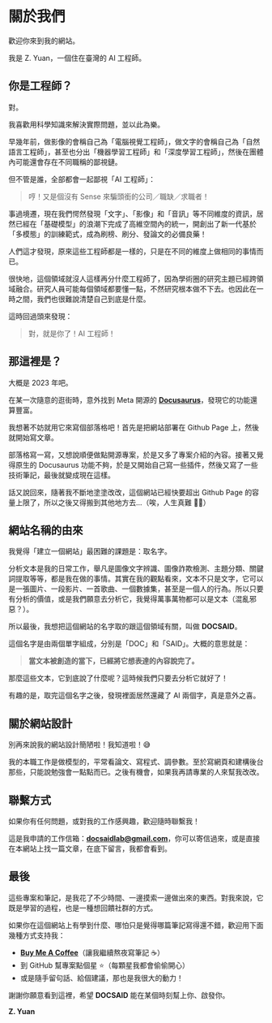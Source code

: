 # 關於我們

歡迎你來到我的網站。

我是 Z. Yuan，一個住在臺灣的 AI 工程師。

## 你是工程師？

對。

我喜歡用科學知識來解決實際問題，並以此為樂。

早幾年前，做影像的會稱自己為「電腦視覺工程師」，做文字的會稱自己為「自然語言工程師」，甚至也分出「機器學習工程師」和「深度學習工程師」，然後在團體內可能還會存在不同職稱的鄙視鏈。

但不管是誰，全部都會一起鄙視「AI 工程師」：

> 哼！又是個沒有 Sense 來騙頭銜的公司／職缺／求職者！

事過境遷，現在我們愕然發現「文字」、「影像」和「音訊」等不同維度的資訊，居然已經在「基礎模型」的浪潮下完成了高維空間內的統一，開創出了新一代基於「多模態」的訓練範式，成為刷榜、刷分、發論文的必備良藥！

人們這才發現，原來這些工程師都是一樣的，只是在不同的維度上做相同的事情而已。

很快地，這個領域就沒人這樣再分什麼工程師了，因為學術圈的研究主題已經跨領域融合。研究人員可能每個領域都要懂一點，不然研究根本做不下去。也因此在一時之間，我們也很難說清楚自己到底是什麼。

這時回過頭來發現：

> 對，就是你了！AI 工程師！

## 那這裡是？

大概是 2023 年吧。

在某一次隨意的逛街時，意外找到 Meta 開源的 [**Docusaurus**](https://docusaurus.io/)，發現它的功能還算豐富。

我想著不妨就用它來寫個部落格吧！首先是把網站部署在 Github Page 上，然後就開始寫文章。

部落格寫一寫，又想說順便做點開源專案，於是又多了專案介紹的內容。接著又覺得原生的 Docusaurus 功能不夠，於是又開始自己寫一些插件，然後又寫了一些技術筆記，最後就變成現在這樣。

話又說回來，隨著我不斷地塗塗改改，這個網站已經快要超出 Github Page 的容量上限了，所以之後又得搬到其他地方去...（唉，人生真難 😮‍💨）

## 網站名稱的由來

我覺得「建立一個網站」最困難的課題是：取名字。

分析文本是我的日常工作，舉凡是圖像文字辨識、圖像詐欺檢測、主題分類、關鍵詞提取等等，都是我在做的事情。其實在我的觀點看來，文本不只是文字，它可以是一張圖片、一段影片、一首歌曲、一個數據集，甚至是一個人的行為。所以只要有分析的價值，或是我們願意去分析它，我覺得萬事萬物都可以是文本（混亂邪惡？）。

所以最後，我想把這個網站的名字取的跟這個領域有關，叫做 **DOCSAID**。

這個名字是由兩個單字組成，分別是「DOC」和「SAID」。大概的意思就是：

> **當文本被創造的當下，已經將它想表達的內容說完了。**

那麼這些文本，它到底說了什麼呢？這時候我們只要去分析它就好了！

有趣的是，取完這個名字之後，發現裡面居然還藏了 AI 兩個字，真是意外之喜。

## 關於網站設計

別再來說我的網站設計簡陋啦！我知道啦！😅

我的本職工作是做模型的，平常看論文、寫程式、調參數。至於寫網頁和建構後台那些，只能說勉強會一點點而已。之後有機會，如果我再請專業的人來幫我改改。

## 聯繫方式

如果你有任何問題，或對我的工作感興趣，歡迎隨時聯繫我！

這是我申請的工作信箱：**docsaidlab@gmail.com**，你可以寄信過來，或是直接在本網站上找一篇文章，在底下留言，我都會看到。

## 最後

這些專案和筆記，是我花了不少時間、一邊摸索一邊做出來的東西。對我來說，它既是學習的過程，也是一種想回饋社群的方式。

如果你在這個網站上有學到什麼、哪怕只是覺得哪篇筆記寫得還不錯，歡迎用下面幾種方式支持我：

- [**Buy Me A Coffee**](https://buymeacoffee.com/zyuan)（讓我繼續熬夜寫筆記 ☕️）
- 到 GitHub 幫專案點個星 ⭐️（每顆星我都會偷偷開心）
- 或是隨手留句話、給個建議，那也是我很大的動力！

謝謝你願意看到這裡，希望 **DOCSAID** 能在某個時刻幫上你、啟發你。

**Z. Yuan**
